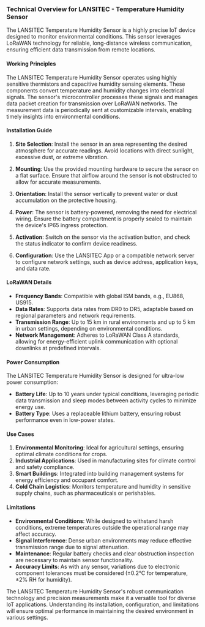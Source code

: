 ### Technical Overview for LANSITEC - Temperature Humidity Sensor

The LANSITEC Temperature Humidity Sensor is a highly precise IoT device designed to monitor environmental conditions. This sensor leverages LoRaWAN technology for reliable, long-distance wireless communication, ensuring efficient data transmission from remote locations.

#### Working Principles

The LANSITEC Temperature Humidity Sensor operates using highly sensitive thermistors and capacitive humidity sensing elements. These components convert temperature and humidity changes into electrical signals. The sensor's microcontroller processes these signals and manages data packet creation for transmission over LoRaWAN networks. The measurement data is periodically sent at customizable intervals, enabling timely insights into environmental conditions.

#### Installation Guide

1. **Site Selection**: Install the sensor in an area representing the desired atmosphere for accurate readings. Avoid locations with direct sunlight, excessive dust, or extreme vibration.

2. **Mounting**: Use the provided mounting hardware to secure the sensor on a flat surface. Ensure that airflow around the sensor is not obstructed to allow for accurate measurements.

3. **Orientation**: Install the sensor vertically to prevent water or dust accumulation on the protective housing.

4. **Power**: The sensor is battery-powered, removing the need for electrical wiring. Ensure the battery compartment is properly sealed to maintain the device's IP65 ingress protection.

5. **Activation**: Switch on the sensor via the activation button, and check the status indicator to confirm device readiness. 

6. **Configuration**: Use the LANSITEC App or a compatible network server to configure network settings, such as device address, application keys, and data rate.

#### LoRaWAN Details

- **Frequency Bands**: Compatible with global ISM bands, e.g., EU868, US915.
- **Data Rates**: Supports data rates from DR0 to DR5, adaptable based on regional parameters and network requirements.
- **Transmission Range**: Up to 15 km in rural environments and up to 5 km in urban settings, depending on environmental conditions.
- **Network Management**: Adheres to LoRaWAN Class A standards, allowing for energy-efficient uplink communication with optional downlinks at predefined intervals.

#### Power Consumption

The LANSITEC Temperature Humidity Sensor is designed for ultra-low power consumption:

- **Battery Life**: Up to 10 years under typical conditions, leveraging periodic data transmission and sleep modes between activity cycles to minimize energy use.
- **Battery Type**: Uses a replaceable lithium battery, ensuring robust performance even in low-power states.

#### Use Cases

1. **Environmental Monitoring**: Ideal for agricultural settings, ensuring optimal climate conditions for crops.
2. **Industrial Applications**: Used in manufacturing sites for climate control and safety compliance.
3. **Smart Buildings**: Integrated into building management systems for energy efficiency and occupant comfort.
4. **Cold Chain Logistics**: Monitors temperature and humidity in sensitive supply chains, such as pharmaceuticals or perishables.

#### Limitations

- **Environmental Conditions**: While designed to withstand harsh conditions, extreme temperatures outside the operational range may affect accuracy.
- **Signal Interference**: Dense urban environments may reduce effective transmission range due to signal attenuation.
- **Maintenance**: Regular battery checks and clear obstruction inspection are necessary to maintain sensor functionality.
- **Accuracy Limits**: As with any sensor, variations due to electronic component tolerances must be considered (±0.2°C for temperature, ±2% RH for humidity).

The LANSITEC Temperature Humidity Sensor's robust communication technology and precision measurements make it a versatile tool for diverse IoT applications. Understanding its installation, configuration, and limitations will ensure optimal performance in maintaining the desired environment in various settings.
